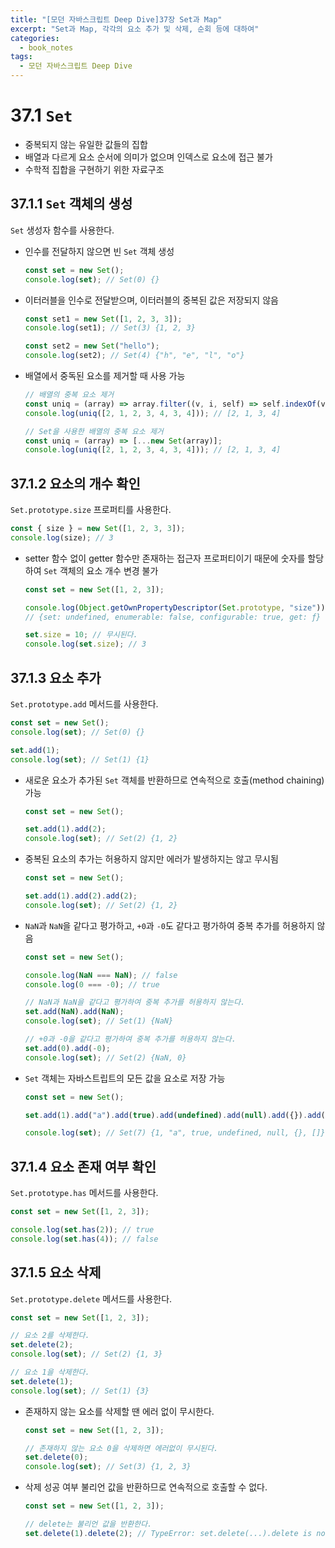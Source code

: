 ```yaml
---
title: "[모던 자바스크립트 Deep Dive]37장 Set과 Map"
excerpt: "Set과 Map, 각각의 요소 추가 및 삭제, 순회 등에 대하여"
categories:
  - book_notes
tags:
  - 모던 자바스크립트 Deep Dive
---
```


# 37.1 `Set`

- 중복되지 않는 유일한 값들의 집합
- 배열과 다르게 요소 순서에 의미가 없으며 인덱스로 요소에 접근 불가
- 수학적 집합을 구현하기 위한 자료구조

## 37.1.1 `Set` 객체의 생성

`Set` 생성자 함수를 사용한다.

- 인수를 전달하지 않으면 빈 `Set` 객체 생성
  ```jsx
  const set = new Set();
  console.log(set); // Set(0) {}
  ```
- 이터러블을 인수로 전달받으며, 이터러블의 중복된 값은 저장되지 않음
  ```jsx
  const set1 = new Set([1, 2, 3, 3]);
  console.log(set1); // Set(3) {1, 2, 3}

  const set2 = new Set("hello");
  console.log(set2); // Set(4) {"h", "e", "l", "o"}
  ```
- 배열에서 중독된 요소를 제거할 때 사용 가능
  ```jsx
  // 배열의 중복 요소 제거
  const uniq = (array) => array.filter((v, i, self) => self.indexOf(v) === i);
  console.log(uniq([2, 1, 2, 3, 4, 3, 4])); // [2, 1, 3, 4]

  // Set을 사용한 배열의 중복 요소 제거
  const uniq = (array) => [...new Set(array)];
  console.log(uniq([2, 1, 2, 3, 4, 3, 4])); // [2, 1, 3, 4]
  ```

## 37.1.2 요소의 개수 확인

`Set.prototype.size` 프로퍼티를 사용한다.

```jsx
const { size } = new Set([1, 2, 3, 3]);
console.log(size); // 3
```

- setter 함수 없이 getter 함수만 존재하는 접근자 프로퍼티이기 때문에 숫자를 할당하여 `Set` 객체의 요소 개수 변경 불가
  ```jsx
  const set = new Set([1, 2, 3]);

  console.log(Object.getOwnPropertyDescriptor(Set.prototype, "size"));
  // {set: undefined, enumerable: false, configurable: true, get: ƒ}

  set.size = 10; // 무시된다.
  console.log(set.size); // 3
  ```

## 37.1.3 요소 추가

`Set.prototype.add` 메서드를 사용한다.

```jsx
const set = new Set();
console.log(set); // Set(0) {}

set.add(1);
console.log(set); // Set(1) {1}
```

- 새로운 요소가 추가된 `Set` 객체를 반환하므로 연속적으로 호출(method chaining) 가능
  ```jsx
  const set = new Set();

  set.add(1).add(2);
  console.log(set); // Set(2) {1, 2}
  ```
- 중복된 요소의 추가는 허용하지 않지만 에러가 발생하지는 않고 무시됨
  ```jsx
  const set = new Set();

  set.add(1).add(2).add(2);
  console.log(set); // Set(2) {1, 2}
  ```
- `NaN`과 `NaN`을 같다고 평가하고, `+0`과 `-0`도 같다고 평가하여 중복 추가를 허용하지 않음
  ```jsx
  const set = new Set();

  console.log(NaN === NaN); // false
  console.log(0 === -0); // true

  // NaN과 NaN을 같다고 평가하여 중복 추가를 허용하지 않는다.
  set.add(NaN).add(NaN);
  console.log(set); // Set(1) {NaN}

  // +0과 -0을 같다고 평가하여 중복 추가를 허용하지 않는다.
  set.add(0).add(-0);
  console.log(set); // Set(2) {NaN, 0}
  ```
- `Set` 객체는 자바스트립트의 모든 값을 요소로 저장 가능
  ```jsx
  const set = new Set();

  set.add(1).add("a").add(true).add(undefined).add(null).add({}).add([]);

  console.log(set); // Set(7) {1, "a", true, undefined, null, {}, []}
  ```

## 37.1.4 요소 존재 여부 확인

`Set.prototype.has` 메서드를 사용한다.

```jsx
const set = new Set([1, 2, 3]);

console.log(set.has(2)); // true
console.log(set.has(4)); // false
```

## 37.1.5 요소 삭제

`Set.prototype.delete` 메서드를 사용한다.

```jsx
const set = new Set([1, 2, 3]);

// 요소 2를 삭제한다.
set.delete(2);
console.log(set); // Set(2) {1, 3}

// 요소 1을 삭제한다.
set.delete(1);
console.log(set); // Set(1) {3}
```

- 존재하지 않는 요소를 삭제할 땐 에러 없이 무시한다.
  ```jsx
  const set = new Set([1, 2, 3]);

  // 존재하지 않는 요소 0을 삭제하면 에러없이 무시된다.
  set.delete(0);
  console.log(set); // Set(3) {1, 2, 3}
  ```
- 삭제 성공 여부 불리언 값을 반환하므로 연속적으로 호출할 수 없다.
  ```jsx
  const set = new Set([1, 2, 3]);

  // delete는 불리언 값을 반환한다.
  set.delete(1).delete(2); // TypeError: set.delete(...).delete is not a function
  ```
